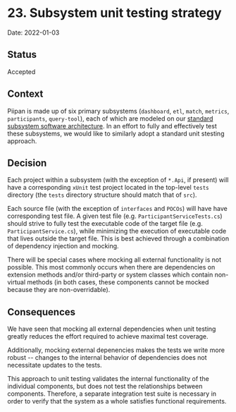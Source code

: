 # 23. Subsystem unit testing strategy

Date: 2022-01-03

## Status

Accepted

## Context

Piipan is made up of six primary subsystems (`dashboard`, `etl`, `match`, `metrics`, `participants`, `query-tool`), each of which are modeled on our [standard subsystem software architecture](0018-standardize-subsystem-software-architecture.md). In an effort to fully and effectively test these subsystems, we would like to similarly adopt a standard unit stesting approach.

## Decision

Each project within a subsystem (with the exception of `*.Api`, if present) will have a corresponding `xUnit` test project located in the top-level `tests` directory (the `tests` directory structure should match that of `src`).

Each source file (with the exception of `interfaces` and `POCOs`) will have have corresponding test file. A given test file (e.g. `ParticipantServiceTests.cs`) should strive to fully test the executable code of the target file (e.g. `ParticipantService.cs`), while minimizing the execution of executable code that lives outside the target file. This is best achieved through a combination of dependency injection and mocking.

There will be special cases where mocking all external functionality is not possible. This most commonly occurs when there are dependencies on extension methods and/or third-party or system classes which contain non-virtual methods (in both cases, these components cannot be mocked because they are non-overridable).

## Consequences

We have seen that mocking all external dependencies when unit testing greatly reduces the effort required to achieve maximal test coverage. 

Additionally, mocking external depenencies makes the tests we write more robust -- changes to the internal behavior of dependencies does not necessitate updates to the tests. 

This approach to unit testing validates the internal functionality of the individual components, but does not test the relationships between components. Therefore, a separate integration test suite is necessary in order to verify that the system as a whole satisfies functional requirements. 